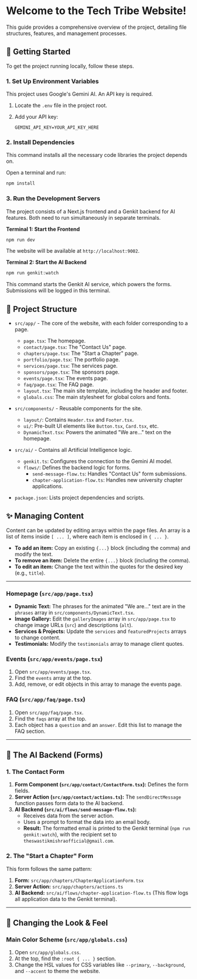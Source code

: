 # Welcome to the Tech Tribe Website!

This guide provides a comprehensive overview of the project, detailing file structures, features, and management processes.

## 🚀 Getting Started

To get the project running locally, follow these steps.

### 1. Set Up Environment Variables

This project uses Google's Gemini AI. An API key is required.

1.  Locate the `.env` file in the project root.
2.  Add your API key:

    ```
    GEMINI_API_KEY=YOUR_API_KEY_HERE
    ```

### 2. Install Dependencies

This command installs all the necessary code libraries the project depends on.

Open a terminal and run:

```bash
npm install
```

### 3. Run the Development Servers

The project consists of a Next.js frontend and a Genkit backend for AI features. Both need to run simultaneously in separate terminals.

**Terminal 1: Start the Frontend**

```bash
npm run dev
```

The website will be available at `http://localhost:9002`.

**Terminal 2: Start the AI Backend**

```bash
npm run genkit:watch
```

This command starts the Genkit AI service, which powers the forms. Submissions will be logged in this terminal.

## 📂 Project Structure

-   `src/app/` - The core of the website, with each folder corresponding to a page.
    -   `page.tsx`: The homepage.
    -   `contact/page.tsx`: The "Contact Us" page.
    -   `chapters/page.tsx`: The "Start a Chapter" page.
    -   `portfolio/page.tsx`: The portfolio page.
    -   `services/page.tsx`: The services page.
    -   `sponsors/page.tsx`: The sponsors page.
    -   `events/page.tsx`: The events page.
    -   `faq/page.tsx`: The FAQ page.
    -   `layout.tsx`: The main site template, including the header and footer.
    -   `globals.css`: The main stylesheet for global colors and fonts.

-   `src/components/` - Reusable components for the site.
    -   `layout/`: Contains `Header.tsx` and `Footer.tsx`.
    -   `ui/`: Pre-built UI elements like `Button.tsx`, `Card.tsx`, etc.
    -   `DynamicText.tsx`: Powers the animated "We are..." text on the homepage.

-   `src/ai/` - Contains all Artificial Intelligence logic.
    -   `genkit.ts`: Configures the connection to the Gemini AI model.
    -   `flows/`: Defines the backend logic for forms.
        -   `send-message-flow.ts`: Handles "Contact Us" form submissions.
        -   `chapter-application-flow.ts`: Handles new university chapter applications.

-   `package.json`: Lists project dependencies and scripts.

## ✨ Managing Content

Content can be updated by editing arrays within the page files. An array is a list of items inside `[ ... ]`, where each item is enclosed in `{ ... }`.

-   **To add an item:** Copy an existing `{...}` block (including the comma) and modify the text.
-   **To remove an item:** Delete the entire `{...}` block (including the comma).
-   **To edit an item:** Change the text within the quotes for the desired key (e.g., `title`).

---

### Homepage (`src/app/page.tsx`)

-   **Dynamic Text:** The phrases for the animated "We are..." text are in the `phrases` array in `src/components/DynamicText.tsx`.
-   **Image Gallery:** Edit the `galleryImages` array in `src/app/page.tsx` to change image URLs (`src`) and descriptions (`alt`).
-   **Services & Projects:** Update the `services` and `featuredProjects` arrays to change content.
-   **Testimonials:** Modify the `testimonials` array to manage client quotes.

### Events (`src/app/events/page.tsx`)

1.  Open `src/app/events/page.tsx`.
2.  Find the `events` array at the top.
3.  Add, remove, or edit objects in this array to manage the events page.

### FAQ (`src/app/faq/page.tsx`)

1.  Open `src/app/faq/page.tsx`.
2.  Find the `faqs` array at the top.
3.  Each object has a `question` and an `answer`. Edit this list to manage the FAQ section.

---

## 🤖 The AI Backend (Forms)

### 1. The Contact Form

1.  **Form Component (`src/app/contact/ContactForm.tsx`):** Defines the form fields.
2.  **Server Action (`src/app/contact/actions.ts`):** The `sendDirectMessage` function passes form data to the AI backend.
3.  **AI Backend (`src/ai/flows/send-message-flow.ts`):**
    -   Receives data from the server action.
    -   Uses a prompt to format the data into an email body.
    -   **Result:** The formatted email is printed to the Genkit terminal (`npm run genkit:watch`), with the recipient set to `theswastikmishraofficial@gmail.com`.

### 2. The "Start a Chapter" Form

This form follows the same pattern:

1.  **Form:** `src/app/chapters/ChapterApplicationForm.tsx`
2.  **Server Action:** `src/app/chapters/actions.ts`
3.  **AI Backend:** `src/ai/flows/chapter-application-flow.ts` (This flow logs all application data to the Genkit terminal).

---

## 🎨 Changing the Look & Feel

### Main Color Scheme (`src/app/globals.css`)

1.  Open `src/app/globals.css`.
2.  At the top, find the `:root { ... }` section.
3.  Change the HSL values for CSS variables like `--primary`, `--background`, and `--accent` to theme the website.
